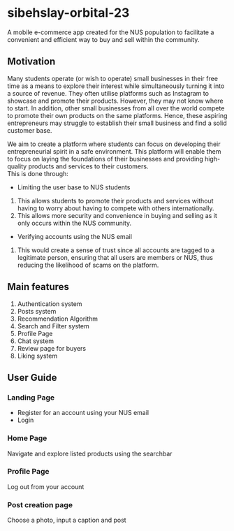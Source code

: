 # sibehslay-orbital-23

A mobile e-commerce app created for the NUS population to facilitate a convenient and efficient way to buy and sell within the community.

## Motivation
Many students operate (or wish to operate) small businesses in their free time as a means to explore their interest while simultaneously turning it into a source of revenue. They often utilise platforms such as Instagram to showcase and promote their products. However, they may not know where to start. In addition, other small businesses from all over the world compete to promote their own products on the same platforms. Hence, these aspiring entrepreneurs may struggle to establish their small business and find a solid customer base.

We aim to create a platform where students can focus on developing their entrepreneurial spirit in a safe environment. This platform will enable them to focus on laying the foundations of their businesses and providing high-quality products and services to their customers. <br />
This is done through: 
- Limiting the user base to NUS students
1. This allows students to promote their products and services without having to worry about having to compete with others internationally. 
2. This allows more security and convenience in buying and selling as it only occurs within the NUS community.
- Verifying accounts using the NUS email
1. This would create a sense of trust since all accounts are tagged to a legitimate person, ensuring that all users are members or NUS, thus reducing the likelihood of scams on the platform.

## Main features
1. Authentication system
2. Posts system
3. Recommendation Algorithm
4. Search and Filter system
5. Profile Page
6. Chat system
7. Review page for buyers
8. Liking system


## User Guide

### Landing Page
- Register for an account using your NUS email
- Login 

### Home Page
Navigate and explore listed products using the searchbar

### Profile Page
Log out from your account

### Post creation page
Choose a photo, input a caption  and post
